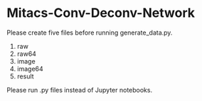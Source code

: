 # Mitacs-Conv-Deconv-Network

Please create five files before running generate_data.py.

1. raw
2. raw64
3. image
4. image64
5. result

Please run .py files instead of Jupyter notebooks. 
